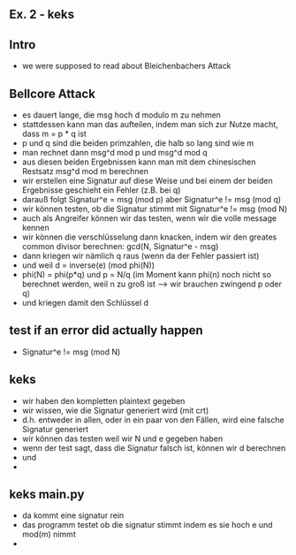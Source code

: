 ## Ex. 2 - keks 

## Intro 
* we were supposed to read about Bleichenbachers Attack 

## Bellcore Attack 
* es dauert lange, die msg hoch d modulo m zu nehmen 
* stattdessen kann man das aufteilen, indem man sich zur Nutze macht, dass m = p * q ist 
* p und q sind die beiden primzahlen, die halb so lang sind wie m 
* man rechnet dann msg^d mod p und msg^d mod q 
* aus diesen beiden Ergebnissen kann man mit dem chinesischen Restsatz msg^d mod m berechnen 
* wir erstellen eine Signatur auf diese Weise und bei einem der beiden Ergebnisse geschieht ein Fehler (z.B. bei q)
* darauß folgt Signatur^e = msg (mod p) aber Signatur^e != msg (mod q)
* wir können testen, ob die Signatur stimmt mit Signatur^e != msg (mod N)
* auch als Angreifer können wir das testen, wenn wir die volle message kennen 
* wir können die verschlüsselung dann knacken, indem wir den greates common divisor berechnen: gcd(N, Signatur^e - msg)
* dann kriegen wir nämlich q raus (wenn da der Fehler passiert ist)
* und weil d = inverse(e) (mod phi(N))
* phi(N) = phi(p*q) und p = N/q (im Moment kann phi(n) noch nicht so berechnet werden, weil n zu groß ist --> wir brauchen zwingend p oder q)
* und kriegen damit den Schlüssel d 

## test if an error did actually happen
* Signatur^e != msg (mod N)

## keks 
* wir haben den kompletten plaintext gegeben 
* wir wissen, wie die Signatur generiert wird (mit crt)
* d.h. entweder in allen, oder in ein paar von den Fällen, wird eine falsche Signatur generiert
* wir können das testen weil wir N und e gegeben haben 
* wenn der test sagt, dass die Signatur falsch ist, können wir d berechnen 
* und 
* 

## keks main.py 
* da kommt eine signatur rein
* das programm testet ob die signatur stimmt indem es sie hoch e und mod(m) nimmt
* 